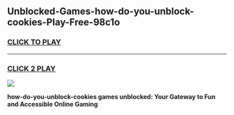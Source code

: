 
## Unblocked-Games-how-do-you-unblock-cookies-Play-Free-98c1o
<h3>
<a href="https://premium76.site?title=how-do-you-unblock-cookies&ref=21A">CLICK TO PLAY</a></h3>
<hr>

<h3>
<a href="https://premium76.site?title=how-do-you-unblock-cookies&ref=21A">CLICK 2 PLAY</a>
  
</h3>

<a href="https://premium76.site?title=how-do-you-unblock-cookies&ref=21A"><img src="https://clearcache.store/games.png"></a>


**how-do-you-unblock-cookies games unblocked: Your Gateway to Fun and Accessible Online Gaming**
